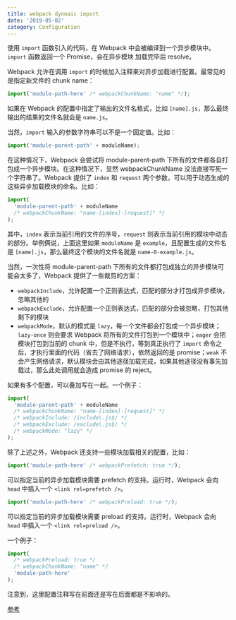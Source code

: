 ```yaml
---
title: webpack dynmaic import
date: '2019-05-02'
category: Configuration
---
```


使用 `import` 函数引入的代码，在 Webpack 中会被编译到一个异步模块中。`import` 函数返回一个 Promise，会在异步模块
加载完毕后 resolve。

Webpack 允许在调用 `import` 的时候加入注释来对异步加载进行配置。最常见的是指定新文件的 chunk name：

```javascript
import('module-path-here' /* webpackChunkName: "name" */);
```

如果在 Webpack 的配置中指定了输出的文件名格式，比如 `[name].js`，那么最终输出的结果的文件名就会是 `name.js`。

当然，`import` 输入的参数字符串可以不是一个固定值。比如：

```javascript
import('module-parent-path' + moduleName);
```

在这种情况下，Webpack 会尝试将 module-parent-path 下所有的文件都各自打包成一个异步模块。在这种情况下，显然 webpackChunkName 没法直接写死一个字符串了。Webpack 提供了 `index` 和 `request` 两个参数，可以用于动态生成的这些异步加载模块的命名。比如：

```javascript
import(
  'module-parent-path' + moduleName
  /* webpackChunkName: "name-[index]-[request]" */
);
```

其中，`index` 表示当前引用的文件的序号，`request` 则表示当前引用的模块中动态的部分。举例俩说，上面这里如果 `moduleName` 是 `example`，且配置生成的文件名是 `[name].js`，那么最终这个模块的文件名就是 `name-0-example.js`。

当然，一次性将 module-parent-path 下所有的文件都打包成独立的异步模块可能会太多了，Webpack 提供了一些裁剪的方案：

+ `webpackInclude`，允许配置一个正则表达式，匹配的部分才打包成异步模块，忽略其他的
+ `webpackExclude`，允许配置一个正则表达式，匹配的部分会被忽略，打包其他剩下的模块
+ `webpackMode`，默认的模式是 `lazy`，每一个文件都会打包成一个异步模块；`lazy-once` 则会要求 Webpack 将所有的文件打包到一个模块中；`eager` 会把模块打包到当前的 chunk 中，但是不执行，等到真正执行了 `import` 命令之后，才执行里面的代码（省去了网络请求），依然返回的是 promise；`weak` 不会产生网络请求，默认模块会由其他途径加载完成，如果其他途径没有事先加载过，那么此处调用就会造成 promise 的 reject。

如果有多个配置，可以叠加写在一起。一个例子：

```javascript
import(
  'module-parent-path' + moduleName
  /* webpackChunkName: "name-[index]-[request]" */
  /* webpackInclude: /include\.js$/ */
  /* webpackExclude: /exclude\.js$/ */
  /* webpackMode: "lazy" */
);
```

除了上述之外，Webpack 还支持一些模块加载相关的配置，比如：

```javascript
import('module-path-here' /* webpackPrefetch: true */);
```

可以指定当前的异步加载模块需要 prefetch 的支持。运行时，Webpack 会向 `head` 中插入一个 `<link rel=prefetch />`。

```javascript
import('module-path-here' /* webpackPreload: true */);
```

可以指定当前的异步加载模块需要 preload 的支持。运行时，Webpack 会向 `head` 中插入一个 `<link rel=preload />`。

一个例子：

```javascript
import(
  /* webpackPreload: true */
  /* webpackChunkName: "name" */
  'module-path-here'
);
```

注意到，这里配置注释写在前面还是写在后面都是不影响的。

[参考](https://wanago.io/2018/08/20/webpack-4-course-part-eight-dynamic-imports-with-prefetch-and-preload/)
